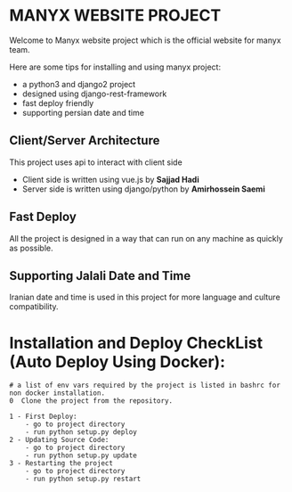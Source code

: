 # MANYX WEBSITE PROJECT
Welcome to Manyx website project which is the official
website for manyx team.

Here are some tips for installing and using manyx project:
- a python3 and django2 project
- designed using django-rest-framework 
- fast deploy friendly
- supporting persian date and time 

## Client/Server Architecture
This project uses api to interact with client side

- Client side is written using vue.js by **Sajjad Hadi**
- Server side is written using django/python by **Amirhossein Saemi**

## Fast Deploy 
All the project is designed in a way that can run on any machine as quickly as possible.


## Supporting Jalali Date and Time
Iranian date and time is used in this project for more language and culture 
compatibility.

# Installation and Deploy CheckList (Auto Deploy Using Docker):
    # a list of env vars required by the project is listed in bashrc for non docker installation. 
    0  Clone the project from the repository. 

    1 - First Deploy: 
        - go to project directory
        - run python setup.py deploy
    2 - Updating Source Code:
        - go to project directory
        - run python setup.py update
    3 - Restarting the project
        - go to project directory
        - run python setup.py restart